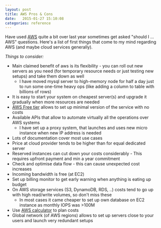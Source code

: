 ```yaml
---
layout: post
title: AWS Pros & Cons
date:   2015-01-27 15:10:08
categories: reference
---
```

Have used [AWS](aws.amazon.com) quite a bit over last year sometimes get asked "should I ... AWS" questions. Here's a list of first things that come to my mind regarding AWS (and maybe cloud services generally). 


*Things to consider:*

- Main claimed benefit of aws is its flexibility - you can roll out new servers as you need (for temporary resource needs or just testing new setups) and take them down as well
	- I have moved mysql server to high-memory node for half a day just to run some one-time heavy ops (like adding a column to table with billions of rows) 
- It is easy to start your system on cheapest server(s) and upgrade it gradually when more resources are needed
- [AWS Free tier](http://aws.amazon.com/free/) allows to set up minimal version of the service with no costs
- Available APIs that allow to automate virtually all the operations over AWS systems 
	- I have set up a proxy system, that launches and uses new micro instance when new IP address is needed
- Lots of documentation cover most use cases
- Price at cloud provider tends to be higher than for equal dedicated server
- Reserved instances can cut down your costs considerably - This requires upfront payment and min a year commitment
- Check and optimise data flow - this can cause unexpected cost increases
- Incoming bandwidth is free (at EC2)
- Set up billing monitor to get early warning when anything is eating up budget
- On AWS storage services (S3, DynamoDB, RDS, ..) costs tend to go up with high read/write volumes, so don't miss these
	- In most cases it came cheaper to set up own database on EC2 instance as monthly IOPS was >100M
- Use [AWS calculator](http://calculator.s3.amazonaws.com/index.html) to plan costs
- Global network (of AWS regions) allows to set up servers close to your users and launch very redundant setups